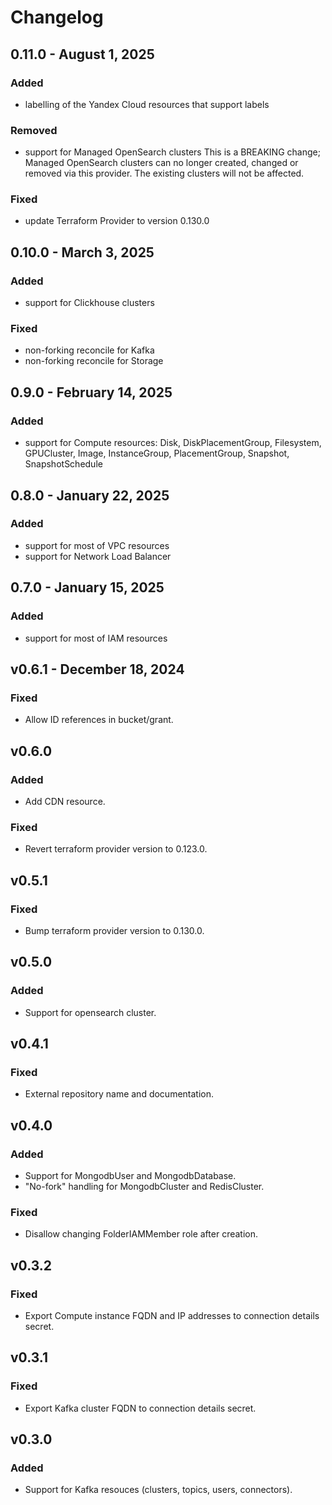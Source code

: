# Changelog

## 0.11.0 - August 1, 2025
### Added
* labelling of the Yandex Cloud resources that support labels
### Removed
* support for Managed OpenSearch clusters
  This is a BREAKING change; Managed OpenSearch clusters can no longer created, changed or removed via this provider. The existing clusters will not be affected.
### Fixed
* update Terraform Provider to version 0.130.0

## 0.10.0 - March 3, 2025
### Added
* support for Clickhouse clusters
### Fixed
* non-forking reconcile for Kafka
* non-forking reconcile for Storage

## 0.9.0 - February 14, 2025
### Added
* support for Compute resources: Disk, DiskPlacementGroup, Filesystem, GPUCluster, Image, InstanceGroup, PlacementGroup, Snapshot, SnapshotSchedule

## 0.8.0 - January 22, 2025
### Added
* support for most of VPC resources
* support for Network Load Balancer

## 0.7.0 - January 15, 2025
### Added
* support for most of IAM resources

## v0.6.1 - December 18, 2024
### Fixed
* Allow ID references in bucket/grant.

## v0.6.0
### Added
* Add CDN resource.

### Fixed
* Revert terraform provider version to 0.123.0.

## v0.5.1
### Fixed
* Bump terraform provider version to 0.130.0.

## v0.5.0
### Added
* Support for opensearch cluster.

## v0.4.1

### Fixed
* External repository name and documentation.

## v0.4.0
### Added
* Support for MongodbUser and MongodbDatabase.
* "No-fork" handling for MongodbCluster and RedisCluster.

### Fixed
* Disallow changing FolderIAMMember role after creation.

## v0.3.2
### Fixed
* Export Compute instance FQDN and IP addresses to connection details secret.

## v0.3.1
### Fixed
* Export Kafka cluster FQDN to connection details secret.

## v0.3.0
### Added
* Support for Kafka resouces (clusters, topics, users, connectors).

